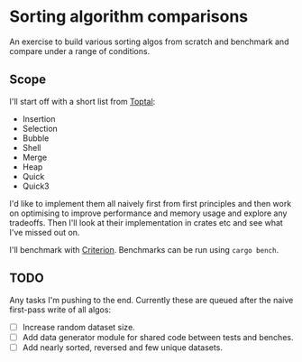 # Sorting algorithm comparisons

An exercise to build various sorting algos from scratch and benchmark and compare under a range of conditions.

## Scope

I'll start off with a short list from [Toptal](https://www.toptal.com/developers/sorting-algorithms):

- Insertion
- Selection
- Bubble
- Shell
- Merge
- Heap
- Quick
- Quick3

I'd like to implement them all naively first from first principles and then work on optimising to improve performance and memory usage and explore any tradeoffs. Then I'll look at their implementation in crates etc and see what I've missed out on.

I'll benchmark with [Criterion](https://crates.io/crates/criterion). Benchmarks can be run using `cargo bench`.

## TODO

Any tasks I'm pushing to the end. Currently these are queued after the naive first-pass write of all algos:

- [ ] Increase random dataset size.
- [ ] Add data generator module for shared code between tests and benches.
- [ ] Add nearly sorted, reversed and few unique datasets.
